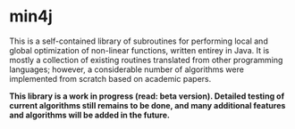 # min4j
This is a self-contained library of subroutines for performing local and global optimization of non-linear functions, written entirey in Java. It is mostly a collection of existing routines translated from other programming languages; however, a considerable number of algorithms were implemented from scratch based on academic papers. 

**This library is a work in progress (read: beta version). Detailed testing of current algorithms still remains to be done, and many additional features and algorithms will be added in the future.**

